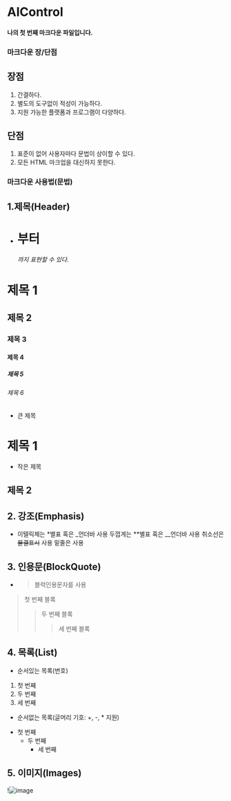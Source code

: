 # AIControl

#### 나의 첫 번째 마크다운 파일입니다.

### 마크다운 장/단점
## 장점
1. 간결하다.
2. 별도의 도구없이 적성이 가능하다.
3. 지원 가능한 플랫폼과 프로그램이 다양하다.

## 단점
1. 표준이 없어 사용자마다 문법이 상이할 수 있다.
2. 모든 HTML 마크업을 대신하지 못한다.

### 마크다운 사용법(문법)

## 1.제목(Header)
  
  + <h1>부터 <h6>까지 표현할 수 있다.
  # 제목 1
  ## 제목 2
  ### 제목 3
  #### 제목 4
  ##### 제목 5
  ###### 제목 6
  
  + 큰 제목
  
  제목 1
  ======
  
  + 작은 제목
  
  제목 2
  ------
  
## 2. 강조(Emphasis)
  
  + 이텔릭체는 *별표 혹은 _언더바 사용
  두껍게는 **별표 혹은 __언더바 사용
  취소선은 ~~물결표시~~ 사용
  밑줄은 <u></u> 사용
   
## 3. 인용문(BlockQuote)
  + >블럭인용문자를 사용
  
  > 첫 번째 블록
  >> 두 번째 블록
  >>> 세 번째 블록
  
## 4. 목록(List)
  + 순서있는 목록(번호)
  
  1. 첫 번째
  2. 두 번째
  3. 세 번째
  
  + 순서없는 목록(글머리 기호: +, -, * 지원)
  
  * 첫 번째
    * 두 번째
      * 세 번째
      
## 5. 이미지(Images)
!![image](https://user-images.githubusercontent.com/112451664/191161428-d56107a3-36a5-436f-b890-818171438626.png)

    
  
  

